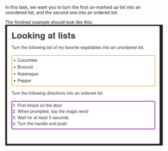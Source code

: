 In this task, we want you to turn the first un-marked up list into an unordered list, and the second one into an ordered list.

The finished example should look like this:
![img.png](img.png)